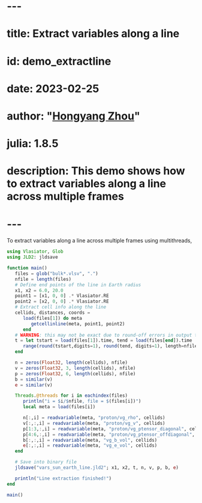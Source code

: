 # ---
# title: Extract variables along a line
# id: demo_extractline
# date: 2023-02-25
# author: "[Hongyang Zhou](https://github.com/henry2004y)"
# julia: 1.8.5
# description: This demo shows how to extract variables along a line across multiple frames
# ---

To extract variables along a line across multiple frames using multithreads,
```julia
using Vlasiator, Glob
using JLD2: jldsave

function main()
   files = glob("bulk*.vlsv", ".")
   nfile = length(files)
   # Define end points of the line in Earth radius
   x1, x2 = 6.0, 20.0
   point1 = [x1, 0, 0] .* Vlasiator.RE
   point2 = [x2, 0, 0] .* Vlasiator.RE
   # Extract cell info along the line
   cellids, distances, coords =
      load(files[1]) do meta
         getcellinline(meta, point1, point2)
      end
   # WARNING: this may not be exact due to round-off errors in output time stamps!
   t = let tstart = load(files[1]).time, tend = load(files[end]).time
      range(round(tstart,digits=1), round(tend, digits=1), length=nfile)
   end

   n = zeros(Float32, length(cellids), nfile)
   v = zeros(Float32, 3, length(cellids), nfile)
   p = zeros(Float32, 6, length(cellids), nfile)
   b = similar(v)
   e = similar(v)

   Threads.@threads for i in eachindex(files)
      println("i = $i/$nfile, file = $(files[i])")
      local meta = load(files[i])

      n[:,i] = readvariable(meta, "proton/vg_rho", cellids)
      v[:,:,i] = readvariable(meta, "proton/vg_v", cellids)
      p[1:3,:,i] = readvariable(meta, "proton/vg_ptensor_diagonal", cellids)
      p[4:6,:,i] = readvariable(meta, "proton/vg_ptensor_offdiagonal", cellids)
      b[:,:,i] = readvariable(meta, "vg_b_vol", cellids)
      e[:,:,i] = readvariable(meta, "vg_e_vol", cellids)
   end

   # Save into binary file
   jldsave("vars_sun_earth_line.jld2"; x1, x2, t, n, v, p, b, e)

   println("Line extraction finished!")
end

main()
```